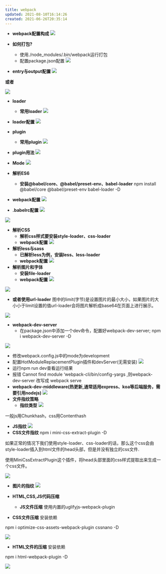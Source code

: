 ```yaml
---
title: webpack
updated: 2021-08-10T16:14:26
created: 2021-06-26T20:35:14
---
```


- **webpack配置构成**
![](C:\Users\hvgub\AppData\Local\Temp\第一笔记本\pandoc/media/image1.png)
- **如何打包?**
  - 使用./node_modules/.bin/webpack运行打包
  - 配置package.json配置
![](C:\Users\hvgub\AppData\Local\Temp\第一笔记本\pandoc/media/image2.png)

- **entry与output配置**
![](C:\Users\hvgub\AppData\Local\Temp\第一笔记本\pandoc/media/image3.png)

**或者**

![](C:\Users\hvgub\AppData\Local\Temp\第一笔记本\pandoc/media/image4.png)

- **loader**
  - **常用loader**
![](C:\Users\hvgub\AppData\Local\Temp\第一笔记本\pandoc/media/image5.png)
- **loader配置**
![](C:\Users\hvgub\AppData\Local\Temp\第一笔记本\pandoc/media/image6.png)
- **plugin**
  - **常用plugin**
![](C:\Users\hvgub\AppData\Local\Temp\第一笔记本\pandoc/media/image7.png)
- **plugin用法**
![](C:\Users\hvgub\AppData\Local\Temp\第一笔记本\pandoc/media/image8.png)

- **Mode**
![](C:\Users\hvgub\AppData\Local\Temp\第一笔记本\pandoc/media/image9.png)
- **解析ES6**
  - **安装@babel/core、@babel/preset-env、babel-loader**
npm install @babel/core @babel/preset-env babel-loader -D
- **webpack配置**
![](C:\Users\hvgub\AppData\Local\Temp\第一笔记本\pandoc/media/image10.png)

- **.babelrc配置**
![](C:\Users\hvgub\AppData\Local\Temp\第一笔记本\pandoc/media/image11.png)

![](C:\Users\hvgub\AppData\Local\Temp\第一笔记本\pandoc/media/image12.png)
- **解析CSS**
  - **解析css样式要安装style-loader、css-loader**
  - **webpack配置**
![](C:\Users\hvgub\AppData\Local\Temp\第一笔记本\pandoc/media/image13.png)
- **解析less与sass**
  - **已解析less为例，安装less、less-loader**
  - **webpack配置**
![](C:\Users\hvgub\AppData\Local\Temp\第一笔记本\pandoc/media/image14.png)
- **解析图片和字体**
  - **安装file-loader**
  - **webpack配置**
![](C:\Users\hvgub\AppData\Local\Temp\第一笔记本\pandoc/media/image15.png)

![](C:\Users\hvgub\AppData\Local\Temp\第一笔记本\pandoc/media/image16.png)
- **或者使用url-loader**
图中的limit(字节)是设置图片的最小大小，如果图片的大小小于limit设置的值url-loader会将图片解析成base64在页面上进行展示。

![](C:\Users\hvgub\AppData\Local\Temp\第一笔记本\pandoc/media/image17.png)
- **webpack-dev-server**
  - 在package.json中添加一个dev命令，配置好webpack-dev-server;
npm i webpack-dev-server -D

![](C:\Users\hvgub\AppData\Local\Temp\第一笔记本\pandoc/media/image18.png)
- 修改webpack.config.js中的mode为development
- 配置HotModuleReplacementPlugin插件和devServer(无需安装)
![](C:\Users\hvgub\AppData\Local\Temp\第一笔记本\pandoc/media/image19.png)
- 运行npm run dev查看运行结果
- 报错 Cannot find module ‘webpack-cli/bin/config-yargs ,则webpack-dev-server 改写成 webpack serve
- **webpack-dev-middleware(热更新,通常适用express、koa等后端服务，需要引用nodejs)**
![](C:\Users\hvgub\AppData\Local\Temp\第一笔记本\pandoc/media/image20.png)
- **文件指纹策略**
  - **指纹类型**
![](C:\Users\hvgub\AppData\Local\Temp\第一笔记本\pandoc/media/image21.png)

一般js用Chunkhash，css用Contenthash
- **JS指纹**
![](C:\Users\hvgub\AppData\Local\Temp\第一笔记本\pandoc/media/image22.png)
- **CSS文件指纹**
npm i mini-css-extract-plugin -D

如果正常的情况下我们使用style-loader、css-loader的话，那么这个css会由style-loader插入到html文件的head头部，但是并没有独立的css文件.

使用MiniCssExtractPlugin这个插件，将head头部里面的css样式提取出来生成一个css文件。

![](C:\Users\hvgub\AppData\Local\Temp\第一笔记本\pandoc/media/image23.png)
- **图片的指纹**
![](C:\Users\hvgub\AppData\Local\Temp\第一笔记本\pandoc/media/image24.png)

- **HTML,CSS,JS代码压缩**
  - **JS文件压缩**
使用内置的uglifyjs-webpack-plugin
- **CSS文件压缩**
安装依赖

npm i optimize-css-assets-webpack-plugin cssnano -D

![](C:\Users\hvgub\AppData\Local\Temp\第一笔记本\pandoc/media/image25.png)
- **HTML文件的压缩**
安装依赖

npm i html-webpack-plugin -D

![](C:\Users\hvgub\AppData\Local\Temp\第一笔记本\pandoc/media/image26.png)
